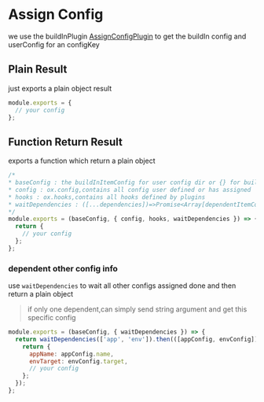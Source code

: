# Assign Config

we use the buildInPlugin [AssignConfigPlugin](./buildIn-plugins.md) to get the buildIn config and userConfig for an configKey

## Plain Result

just exports a plain object result

```js
module.exports = {
  // your config
};
```

## Function Return Result

exports a function which return a plain object

```js
/*
* baseConfig : the buildInItemConfig for user config dir or {} for buildInConfig dir
* config : ox.config,contains all config user defined or has assigned
* hooks : ox.hooks,contains all hooks defined by plugins
* waitDependencies : ([...dependencies])=>Promise<Array[dependentItemConfigInfo]>
*/
module.exports = (baseConfig, { config, hooks, waitDependencies }) => {
  return {
    // your config
  };
};
```

### dependent other config info

use `waitDependencies` to wait all other configs assigned done and then return a plain object

> if only one dependent,can simply send string argument and get this specific config

```js
module.exports = (baseConfig, { waitDependencies }) => {
  return waitDependencies(['app', 'env']).then(([appConfig, envConfig]) => {
    return {
      appName: appConfig.name,
      envTarget: envConfig.target,
      // your config
    };
  });
};
```
